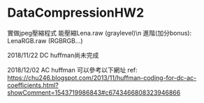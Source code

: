 # DataCompressionHW2
實做jpeg壓縮程式
能壓縮Lena.raw (graylevel)\n
進階(加分bonus): LenaRGB.raw (RGBRGB...)


2018/11/22
DC huffman尚未完成


2018/12/02
AC huffman 可以參考以下網址
ref: https://chu246.blogspot.com/2013/11/huffman-coding-for-dc-ac-coefficients.html?showComment=1543719986843#c6743466808323946866
